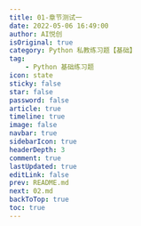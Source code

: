 ```yaml
---
title: 01-章节测试一
date: 2022-05-06 16:49:00
author: AI悦创
isOriginal: true
category: Python 私教练习题【基础】
tag:
    - Python 基础练习题
icon: state
sticky: false
star: false
password: false
article: true
timeline: true
image: false
navbar: true
sidebarIcon: true
headerDepth: 3
comment: true
lastUpdated: true
editLink: false
prev: README.md
next: 02.md
backToTop: true
toc: true
---
```


